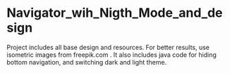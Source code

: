 # Navigator_wih_Nigth_Mode_and_design
Project includes all base design and resources. For better results, use isometric images from freepik.com . It also includes java code for hiding bottom navigation, and switching dark and light theme.
